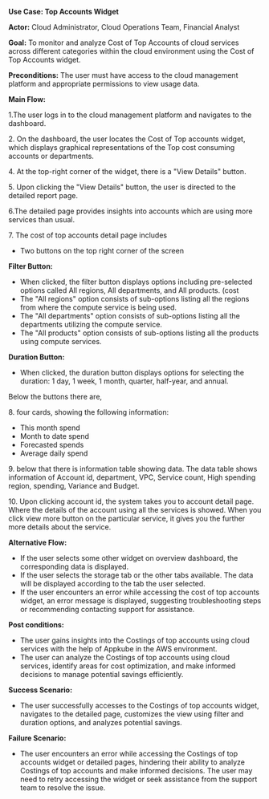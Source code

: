**Use Case: Top Accounts Widget**

**Actor:** Cloud Administrator, Cloud Operations Team, Financial Analyst

**Goal:** To monitor and analyze Cost of Top Accounts of cloud services across different categories within the cloud environment using the Cost of Top Accounts widget.

**Preconditions:** The user must have access to the cloud management platform and appropriate permissions to view usage data.

**Main Flow:**

1\.The user logs in to the cloud management platform and navigates to the dashboard.

2\. On the dashboard, the user locates the Cost of Top accounts widget, which displays graphical representations of the Top cost consuming accounts or departments. 

4\. At the top-right corner of the widget, there is a "View Details" button.

5\. Upon clicking the "View Details" button, the user is directed to the detailed report page.

6\.The detailed page provides insights into accounts which are using more services than usual.

7\. The cost of top accounts detail page includes

- Two buttons on the top right corner of the screen

**Filter Button:**

- When clicked, the filter button displays options including pre-selected options called All regions, All departments, and All products. (cost
- The "All regions" option consists of sub-options listing all the regions from where the compute service is being used.
- The "All departments" option consists of sub-options listing all the departments utilizing the compute service.
- The "All products" option consists of sub-options listing all the products using compute services.

**Duration Button:**

- When clicked, the duration button displays options for selecting the duration: 1 day, 1 week, 1 month, quarter, half-year, and annual.

Below the buttons there are,

8\. four cards, showing the following information:

- This month spend
- Month to date spend
- Forecasted spends
- Average daily spend

9\. below that there is information table showing data. The data table shows information of Account id, department, VPC, Service count, High spending region, spending, Variance and Budget.

10\. Upon clicking account id, the system takes you to account detail page. Where the details of the account using all the services is showed. When you click view more button on the particular service, it gives you the further more details about the service.


**Alternative Flow:**

- If the user selects some other widget on overview dashboard, the corresponding data is displayed.
- If the user selects the storage tab or the other tabs available. The data will be displayed according to the tab the user selected.
- If the user encounters an error while accessing the cost of top accounts widget, an error message is displayed, suggesting troubleshooting steps or recommending contacting support for assistance.

**Post conditions:**

- The user gains insights into the Costings of top accounts using cloud services with the help of Appkube in the AWS environment.
- The user can analyze the Costings of top accounts using cloud services, identify areas for cost optimization, and make informed decisions to manage potential savings efficiently.

**Success Scenario:**

- The user successfully accesses to the Costings of top accounts widget, navigates to the detailed page, customizes the view using filter and duration options, and analyzes potential savings.

**Failure Scenario:**

- The user encounters an error while accessing the Costings of top accounts widget or detailed pages, hindering their ability to analyze Costings of top accounts and make informed decisions. The user may need to retry accessing the widget or seek assistance from the support team to resolve the issue.

